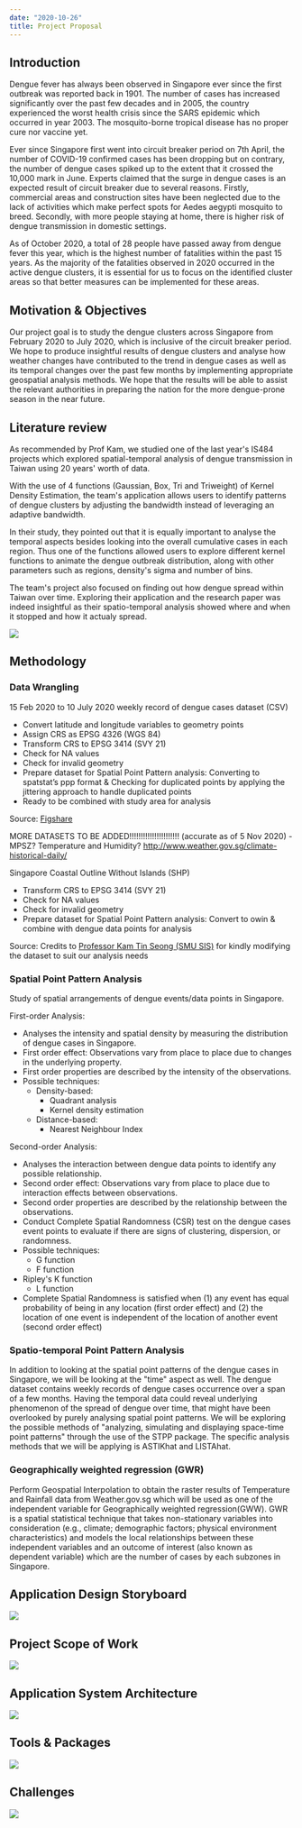 ```yaml
---
date: "2020-10-26"
title: Project Proposal
---
```


## Introduction

Dengue fever has always been observed in Singapore ever since the first outbreak was reported back in 1901. The number of cases has increased significantly over the past few decades and in 2005, the country experienced the worst health crisis since the SARS epidemic which occurred in year 2003. The mosquito-borne tropical disease has no proper cure nor vaccine yet. 

Ever since Singapore first went into circuit breaker period on 7th April, the number of COVID-19 confirmed cases has been dropping but on contrary, the number of dengue cases spiked up to the extent that it crossed the 10,000 mark in June.
Experts claimed that the surge in dengue cases is an expected result of circuit breaker due to several reasons. Firstly, commercial areas and construction sites have been neglected due to the lack of activities which make perfect spots for Aedes aegypti mosquito to breed. Secondly, with more people staying at home, there is higher risk of dengue transmission in domestic settings. 

As of October 2020, a total of 28 people have passed away from dengue fever this year, which is the highest number of fatalities within the past 15 years. As the majority of the fatalities observed in 2020 occurred in the active dengue clusters, it is essential for us to focus on the identified cluster areas so that better measures can be implemented for these areas. 

## Motivation & Objectives

Our project goal is to study the dengue clusters across Singapore from February 2020 to July 2020, which is inclusive of the circuit breaker period. We hope to  produce insightful results of dengue clusters and analyse how weather changes have contributed to the trend in dengue cases as well as its temporal changes over the past few months by implementing appropriate geospatial analysis methods. We hope that the results will be able to assist the relevant authorities in preparing the nation for the more dengue-prone season in the near future. 

## Literature review

As recommended by Prof Kam, we studied one of the last year's IS484 projects which explored spatial-temporal analysis of dengue transmission in Taiwan using 20 years' worth of data. 

With the use of 4 functions (Gaussian, Box, Tri and Triweight) of Kernel Density Estimation, the team's application allows users to identify patterns of dengue clusters by adjusting the bandwidth instead of leveraging an adaptive bandwidth. 

In their study, they pointed out that it is equally important to analyse the temporal aspects besides looking into the overall cumulative cases in each region. Thus one of the functions allowed users to explore different kernel functions to animate the dengue outbreak distribution, along with other parameters such as regions, density's sigma and number of bins. 

The team's project also focused on finding out how dengue spread within Taiwan over time.  Exploring their application and the research paper was indeed insightful as their spatio-temporal analysis showed where and when it stopped and how it actualy spread. 

![](/posts/Business-Proposal_files/lit_review.JPG)

## Methodology

### Data Wrangling

15 Feb 2020 to 10 July 2020 weekly record of dengue cases dataset (CSV)

- Convert latitude and longitude variables to geometry points
- Assign CRS as EPSG 4326 (WGS 84)
- Transform CRS to EPSG 3414 (SVY 21)
- Check for NA values
- Check for invalid geometry
- Prepare dataset for Spatial Point Pattern analysis: Converting to spatstat’s ppp format & Checking for duplicated points by applying the jittering approach to handle duplicated points
- Ready to be combined with study area for analysis

Source: [Figshare](https://figshare.com/articles/dataset/The_unprecedented_outbreak_of_dengue_in_Singapore_a_dataset_of_spatiotemporal_dengue_cases_covering_the_nationwide_lockdown_period_in_2020/12821153)

MORE DATASETS TO BE ADDED!!!!!!!!!!!!!!!!!!!!!! (accurate as of 5 Nov 2020) - MPSZ? Temperature and Humidity? http://www.weather.gov.sg/climate-historical-daily/

Singapore Coastal Outline Without Islands (SHP)
- Transform CRS to EPSG 3414 (SVY 21)
- Check for NA values
- Check for invalid geometry
- Prepare dataset for Spatial Point Pattern analysis: Convert to owin & combine with dengue data points for analysis

Source: Credits to [Professor Kam Tin Seong (SMU SIS)](https://www.smu.edu.sg/faculty/profile/9618/KAM-Tin-Seong) for kindly modifying the dataset to suit our analysis needs

### Spatial Point Pattern Analysis

Study of spatial arrangements of dengue events/data points in Singapore.

First-order Analysis:
- Analyses the intensity and spatial density by measuring the distribution of dengue cases in Singapore.
- First order effect: Observations vary from place to place due to changes in the underlying property.
- First order properties are described by the intensity of the observations.
- Possible techniques:
  - Density-based:
    - Quadrant analysis
    - Kernel density estimation
  - Distance-based:
    - Nearest Neighbour Index
    
Second-order Analysis:
- Analyses the interaction between dengue data points to identify any possible relationship. 
- Second order effect: Observations vary from place to place due to interaction effects between observations.
- Second order properties are described by the relationship between the observations.
- Conduct Complete Spatial Randomness (CSR) test on the dengue cases event points to evaluate if there are signs of clustering, dispersion, or randomness.  
- Possible techniques:
  - G function
  - F function
- Ripley's K function
  - L function
- Complete Spatial Randomness is satisfied when (1) any event has equal probability of being in any location (first order effect) and (2) the location of one event is independent of the location of another event (second order effect) 

### Spatio-temporal Point Pattern Analysis

In addition to looking at the spatial point patterns of the dengue cases in Singapore, we will be looking at the "time" aspect as well. The dengue dataset contains weekly records of dengue cases occurrence over a span of a few months. Having the temporal data could reveal underlying phenomenon of the spread of dengue over time, that might have been overlooked by purely analysing spatial point patterns. We will be exploring the possible methods of "analyzing, simulating and displaying space-time point patterns" through the use of the STPP package. The specific analysis methods that we will be applying is ASTIKhat and LISTAhat.

### Geographically weighted regression (GWR)

Perform Geospatial Interpolation to obtain the raster results of Temperature and Rainfall data from Weather.gov.sg which will be used as one of the independent variable for Geographically weighted regression(GWW). GWR is a spatial statistical technique that takes non-stationary variables into consideration (e.g., climate; demographic factors; physical environment characteristics) and models the local relationships between these independent variables and an outcome of interest (also known as dependent variable) which are the number of cases by each subzones in Singapore.

## Application Design Storyboard

![](/posts/Business-Proposal_files/storyboard_dengue.JPG)

## Project Scope of Work

![](/posts/Business-Proposal_files/scope.JPG)

## Application System Architecture

![](/posts/Business-Proposal_files/SA.JPG)

## Tools & Packages

![](/posts/Business-Proposal_files/packages.JPG)

## Challenges 

![](/posts/Business-Proposal_files/challenges.JPG)
